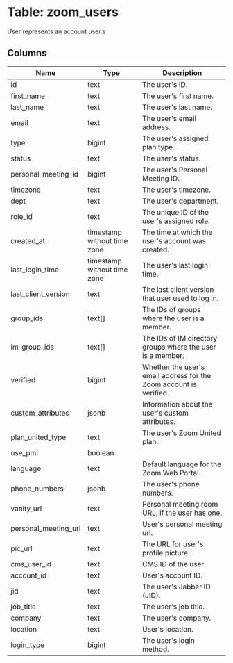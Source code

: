 
# Table: zoom_users
User represents an account user.s
## Columns
| Name        | Type           | Description  |
| ------------- | ------------- | -----  |
|id|text|The user's ID.|
|first_name|text|The user's first name.|
|last_name|text|The user's last name.|
|email|text|The user's email address.|
|type|bigint|The user's assigned plan type.|
|status|text|The user's status.|
|personal_meeting_id|bigint|The user's Personal Meeting ID.|
|timezone|text|The user's timezone.|
|dept|text|The user's department.|
|role_id|text|The unique ID of the user's assigned role.|
|created_at|timestamp without time zone|The time at which the user's account was created.|
|last_login_time|timestamp without time zone|The user's last login time.|
|last_client_version|text|The last client version that user used to log in.|
|group_ids|text[]|The IDs of groups where the user is a member.|
|im_group_ids|text[]|The IDs of IM directory groups where the user is a member.|
|verified|bigint|Whether the user's email address for the Zoom account is verified.|
|custom_attributes|jsonb|Information about the user's custom attributes.|
|plan_united_type|text|The user's Zoom United plan.|
|use_pmi|boolean||
|language|text|Default language for the Zoom Web Portal.|
|phone_numbers|jsonb|The user's phone numbers.|
|vanity_url|text|Personal meeting room URL, if the user has one.|
|personal_meeting_url|text|User's personal meeting url.|
|pic_url|text|The URL for user's profile picture.|
|cms_user_id|text|CMS ID of the user.|
|account_id|text|User's account ID.|
|jid|text|The user's Jabber ID (JID).|
|job_title|text|The user's job title.|
|company|text|The user's company.|
|location|text|User's location.|
|login_type|bigint|The user's login method.|
